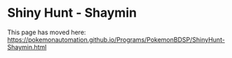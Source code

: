 # Shiny Hunt - Shaymin

This page has moved here: https://pokemonautomation.github.io/Programs/PokemonBDSP/ShinyHunt-Shaymin.html

